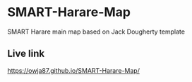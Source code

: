 # SMART-Harare-Map
SMART Harare main map based on Jack Dougherty template

## Live link
https://owja87.github.io/SMART-Harare-Map/
